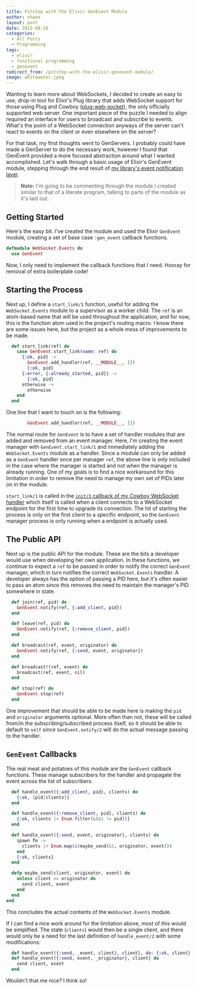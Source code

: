 ```yaml
---
title: Pitstop with the Elixir GenEvent Module
author: shane
layout: post
date: 2015-08-16
categories:
  - All Posts
  - Programming
tags:
  - elixir
  - functional programming
  - genevent
redirect_from: /pitstop-with-the-elixir-genevent-module/
image: whitewater.jpeg
---
```

Wanting to learn more about WebSockets, I decided to create an easy to use, drop-in tool for Elixir's Plug library that adds WebSocket support for those using Plug and Cowboy ([plug-web-socket][1]), the only officially supported web server. One important piece of the puzzle I needed to align required an interface for users to broadcast and subscribe to events. What's the point of a WebSocket connection anyways of the server can't react to events on the client or even elsewhere on the server?

For that task, my first thoughts went to GenServers. I probably could have made a GenServer to do the necessary work, however I found that GenEvent provided a more focused abstraction around what I wanted accomplished. Let's walk through a basic usage of Elixir's GenEvent module, stepping through the end result of [my library's event notification layer][2].

<!--more-->

> **Note:** I'm going to be commenting through the module I created similar to that of a literate program, talking to parts of the module as it's laid out.

## Getting Started

Here's the easy bit. I've created the module and used the Elixir `GenEvent` module, creating a set of base case `:gen_event` callback functions.

```elixir
defmodule WebSocket.Events do
  use GenEvent
```

Now, I only need to implement the callback functions that I need. Hooray for removal of extra boilerplate code!

## Starting the Process

Next up, I define a `start_link/1` function, useful for adding the `WebSocket.Events` module to a supervisor as a worker child. The `ref` is an atom-based name that will be used throughout the application, and for now, this is the function atom used in the project's routing macro. I know there are some issues here, but the project as a whole mess of improvements to be made.

```elixir
  def start_link(ref) do
    case GenEvent.start_link(name: ref) do
      {:ok, pid} ->
        GenEvent.add_handler(ref, __MODULE__, [])
        {:ok, pid}
      {:error, {:already_started, pid}} ->
        {:ok, pid}
      otherwise ->
        otherwise
    end
  end
```

One line that I want to touch on is the following:

```elixir
        GenEvent.add_handler(ref, __MODULE__, [])
```

The normal route for `GenEvent` is to have a set of handler modules that are added and removed from an event manager. Here, I'm creating the event manager with `GenEvent.start_link/1` and immediately adding the `WebSocket.Events` module as a handler. Since a module can only be added as a `GenEvent` handler once per manager `ref`, the above line is only included in the case where the manager is started and not when the manager is already running. One of my goals is to find a nice workaround for this limitation in order to remove the need to manage my own set of PIDs later on in the module.

`start_link/1` is called in the [`init/3` callback of my Cowboy WebSocket handler][3] which itself is called when a client connects to a WebSocket endpoint for the first time to upgrade its connection. The hit of starting the process is only on the first client to a specific endpoint, so the `GenEvent` manager process is only running when a endpoint is actually used.

## The Public API

Next up is the public API for the module. These are the bits a developer would use when developing her own application. In these functions, we continue to expect a `ref` to be passed in order to notify the correct `GenEvent` manager, which in turn notifies the correct `WebSocket.Events` handler. A developer always has the option of passing a PID here, but it's often easier to pass an atom since this removes the need to maintain the manager's PID somewhere in state.

```elixir
  def join(ref, pid) do
    GenEvent.notify(ref, {:add_client, pid})
  end

  def leave(ref, pid) do
    GenEvent.notify(ref, {:remove_client, pid})
  end

  def broadcast(ref, event, originator) do
    GenEvent.notify(ref, {:send, event, originator})
  end

  def broadcast!(ref, event) do
    broadcast(ref, event, nil)
  end

  def stop(ref) do
    GenEvent.stop(ref)
  end
```

One improvement that should be able to be made here is making the `pid` and `originator` arguments optional. More often than not, these will be called from/in the subscribing/subscribed process itself, so it should be able to default to `self` since `GenEvent.notify/2` will do the actual message passing to the handler.

## `GenEvent` Callbacks

The real meat and potatoes of this module are the `GenEvent` callback functions. These manage subscribers for the handler and propagate the event across the list of subscribers.

```elixir
  def handle_event({:add_client, pid}, clients) do
    {:ok, [pid|clients]}
  end

  def handle_event({:remove_client, pid}, clients) do
    {:ok, clients |> Enum.filter(&(&1 != pid))}
  end

  def handle_event({:send, event, originator}, clients) do
    spawn fn ->
      clients |> Enum.map(&(maybe_send(&1, originator, event)))
    end
    {:ok, clients}
  end

  defp maybe_send(client, originator, event) do
    unless client == originator do
      send client, event
    end
  end
end
```

This concludes the actual contents of the `WebSocket.Events` module.

If I can find a nice work around for the limitation above, most of this would be simplified. The state (`clients`) would then be a single client, and there would only be a need for the last definition of `handle_event/2` with some modifications:

```elixir
  def handle_event({:send, _event, client}, client}, do: {:ok, client}
  def handle_event({:send, event, _originator}, client} do
    send client, event
  end
```

Wouldn't that me nice? I think so!

 [1]: https://github.com/slogsdon/plug-web-socket
 [2]: https://github.com/slogsdon/plug-web-socket/blob/master/lib/web_socket/events.ex
 [3]: https://github.com/slogsdon/plug-web-socket/blob/master/lib/web_socket/cowboy/handler.ex#L33-L36

